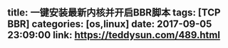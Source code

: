 title: 一键安装最新内核并开启BBR脚本
tags: [TCP BBR]
categories: [os,linux]
date: 2017-09-05 23:09:00
link: https://teddysun.com/489.html
---
